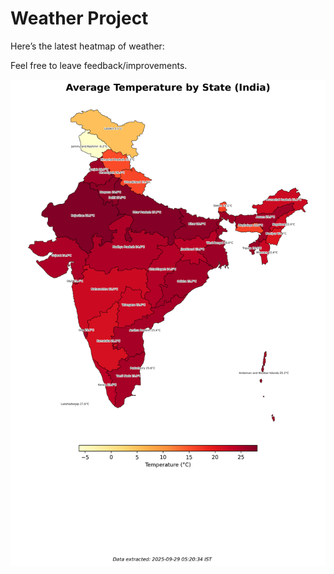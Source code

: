 # Weather Project

Here’s the latest heatmap of weather:

Feel free to leave feedback/improvements.

![India Heatmap](docs/assets/india_heatmap.png?v=D9C9CC)
